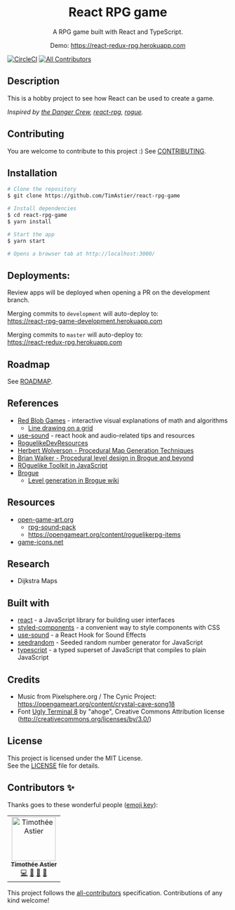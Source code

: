 <div align="center">
<h1>React RPG game</h1>

<p>A RPG game built with React and TypeScript.</p>
<p>Demo: <a href="https://react-redux-rpg.herokuapp.com/">https://react-redux-rpg.herokuapp.com</a><p/>
</div>

[![CircleCI](https://circleci.com/gh/TimAstier/react-rpg-game.svg?style=svg)](https://circleci.com/gh/TimAstier/react-rpg-game) [![All Contributors](https://img.shields.io/badge/all_contributors-1-orange.svg?style=flat-square)](#contributors)

## Description

This is a hobby project to see how React can be used to create a game.

_Inspired by [the Danger Crew](https://thedangercrew.com/), [react-rpg](https://github.com/ASteinheiser/react-rpg.com), [rogue](https://playclassic.games/games/role-playing-dos-games-online/play-rogue-online/play/)._

## Contributing

You are welcome to contribute to this project :) See [CONTRIBUTING](./CONTRIBUTING.md).

## Installation

```sh
# Clone the repository
$ git clone https://github.com/TimAstier/react-rpg-game

# Install dependencies
$ cd react-rpg-game
$ yarn install

# Start the app
$ yarn start

# Opens a browser tab at http://localhost:3000/
```

## Deployments:

Review apps will be deployed when opening a PR on the development branch.

Merging commits to `development` will auto-deploy to:  
https://react-rpg-game-development.herokuapp.com

Merging commits to `master` will auto-deploy to:  
https://react-redux-rpg.herokuapp.com

## Roadmap

See [ROADMAP](ROADMAP.md).

## References

- [Red Blob Games](https://www.redblobgames.com/) - interactive visual explanations of math and algorithms
  - [Line drawing on a grid](https://www.redblobgames.com/grids/line-drawing.html)
- [use-sound](https://www.joshwcomeau.com/react/announcing-use-sound-react-hook/#imports) - react hook and audio-related tips and resources
- [RoguelikeDevResources](https://github.com/marukrap/RoguelikeDevResources)
- [Herbert Wolverson - Procedural Map Generation Techniques](https://www.youtube.com/watch?v=TlLIOgWYVpI)
- [Brian Walker - Procedural level design in Brogue and beyond](https://www.youtube.com/watch?v=Uo9-IcHhq_w)
- [ROguelike Toolkit in JavaScript](https://github.com/ondras/rot.js)
- [Brogue](https://sites.google.com/site/broguegame/)
  - [Level generation in Brogue wiki](https://brogue.fandom.com/wiki/Level_Generation)

## Resources

- [open-game-art.org](opengameart.org)
  - [rpg-sound-pack](https://opengameart.org/content/rpg-sound-pack)
  - https://opengameart.org/content/roguelikerpg-items
- [game-icons.net](https://game-icons.net/)

## Research

- Dijkstra Maps

## Built with

- [react](https://reactjs.org/) - a JavaScript library for building user interfaces
- [styled-components](https://www.styled-components.com/) - a convenient way to style components with CSS
- [use-sound](https://github.com/joshwcomeau/use-sound) - a React Hook for Sound Effects
- [seedrandom](https://github.com/davidbau/seedrandom) - Seeded random number generator for JavaScript
- [typescript](https://www.typescriptlang.org/) - a typed superset of JavaScript that compiles to plain JavaScript

## Credits

- Music from Pixelsphere.org / The Cynic Project: https://opengameart.org/content/crystal-cave-song18
- Font [Ugly Terminal 8](https://fontstruct.com/fontstructions/show/915284) by "ahoge", Creative Commons Attribution license (http://creativecommons.org/licenses/by/3.0/)

## License

This project is licensed under the MIT License.  
See the [LICENSE](./LICENSE) file for details.

## Contributors ✨

Thanks goes to these wonderful people ([emoji key](https://allcontributors.org/docs/en/emoji-key)):

<!-- ALL-CONTRIBUTORS-LIST:START - Do not remove or modify this section -->
<!-- prettier-ignore -->
<table>
  <tr>
    <td align="center"><a href="https://timotheeastier.com"><img src="https://avatars1.githubusercontent.com/u/8555097?v=4" width="100px;" alt="Timothée Astier"/><br /><sub><b>Timothée Astier</b></sub></a><br /><a href="https://github.com/TimAstier/react-rpg-game/commits?author=TimAstier" title="Code">💻</a> <a href="https://github.com/TimAstier/react-rpg-game/commits?author=TimAstier" title="Documentation">📖</a> <a href="#maintenance-TimAstier" title="Maintenance">🚧</a> <a href="#ideas-TimAstier" title="Ideas, Planning, & Feedback">🤔</a></td>
  </tr>
</table>

<!-- ALL-CONTRIBUTORS-LIST:END -->

This project follows the [all-contributors](https://github.com/all-contributors/all-contributors) specification. Contributions of any kind welcome!
